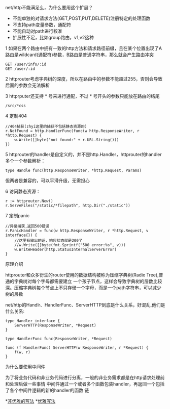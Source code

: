 net/http不能满足么，为什么要用这个扩展？
    
* 不能单独的对请求方法(GET,POST,PUT,DELETE)注册特定的处理函数
* 不支持path变量参数，通配符
* 不能自动对path进行校准
* 扩展性不足，比如group路由，v1,v2这种
    

1 如果在两个路由中拥有一致的http方法和请求路径前缀，且在某个位置出现了A路由是wildcard(通配符)参数，B路由是普通字符串，那么就会产生路由冲突

    GET /user/info/:id
    GET /user/:id
    
2  httprouter考虑字典树的深度，所以在路由中的参数不能超过255，否则会导致后面的参数会无法解析

3  httprputer还支持 \* 号来进行通配，不过 \* 号开头的参数只能放在路由的结尾

    /src/*css
    
4  定制404
    
    //404捕获(zhyi这里的捕获不包括静态资源的)
   	r.NotFound = http.HandlerFunc(func(w http.ResponseWriter, r *http.Request) {
   		w.Write([]byte("not found:" + r.URL.String()))
   	})
    
5  httprouter的handler是自定义的，并不是http.Handler，httprouter的handler多个一个参数解析：
    
    type Handle func(http.ResponseWriter, *http.Request, Params)
    
   但两者是兼容的，可以平滑升级，无需担心
   
6  访问静态资源：

    r := httprouter.New()
    r.ServeFiles("/static/*filepath", http.Dir("./static"))

7 定制panic

    //异常捕获,返回500错误
    r.PanicHandler = func(w http.ResponseWriter, r *http.Request, v interface{}) {
        //这里有输出的话，响应状态就是200了
        //w.Write([]byte(fmt.Sprintf("500 error:%s", v)))
        w.WriteHeader(http.StatusInternalServerError)
    }
    
原理介绍
   
httprouter和众多衍生的router使用的数据结构被称为压缩字典树(Radix Tree),普通的字典树对每个字母都需要建立
一个孩子节点，这样会导致字典树的层数比较深。压缩字典树每个节点上不只存储一个字母，而是一个path字符串，可以减少
树的层数


net/http的Handlr、HandlerFunc、ServerHTTP到底是什么关系，好混乱,他们是什么关系:


    type Handler interface {
        ServerHTTP(ResponseWriter, *Request)
    }
    
    type HandlerFunc func(ResponseWriter, *Request)
    
    func (f HandlerFunc) ServerHTTP(w ResponseWriter, r *Request) {
        f(w, r)
    }

为什么要使用中间件

为了将业务代码和非业务代码进行分离，一般的非业务需求都是在http请求处理前和处理后做一些事情
中间件通过一个或者多个函数包装handler，再返回一个包括了各个中间件逻辑的新的handler的函数
链

*[非优雅的写法](https://github.com/lltty/note/tree/master/go/http_middle.go)
*[优雅写法](https://github.com/lltty/note/tree/master/go/http_middle_perfect.go)


